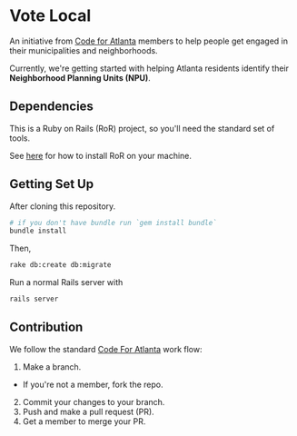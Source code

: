 # Vote Local

An initiative from [Code for Atlanta](http://www.codeforatlanta.org/) members to help people get engaged in their municipalities and neighborhoods.

Currently, we're getting started with helping Atlanta residents identify their **Neighborhood Planning Units (NPU)**.

## Dependencies

This is a Ruby on Rails (RoR) project, so you'll need the standard set of tools.

See [here](http://installrails.com/) for how to install RoR on your machine.

## Getting Set Up

After cloning this repository.

```bash
# if you don't have bundle run `gem install bundle`
bundle install
```

Then,

```bash
rake db:create db:migrate
```

Run a normal Rails server with

```bash
rails server
```

## Contribution

We follow the standard [Code For Atlanta](http://www.codeforatlanta.org/) work flow:

1. Make a branch.
  * If you're not a member, fork the repo.
2. Commit your changes to your branch.
3. Push and make a pull request (PR).
4. Get a member to merge your PR.
